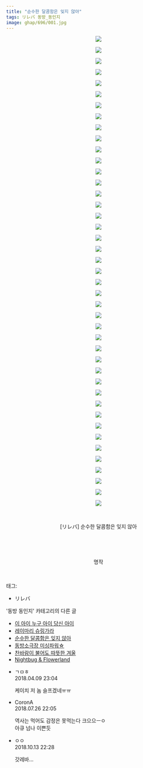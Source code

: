 ```yaml
---
title: "순수한 달콤함은 잊지 않아"
tags: リレバ 동방_동인지
image: ghap/696/001.jpg
---
```

<div class="article">
<p style="text-align: center; clear: none; float: none;"><img src="{{ site.nasurl }}/ghap/696/001.jpg"/></p>
<p style="text-align: center; clear: none; float: none;"><img src="{{ site.nasurl }}/ghap/696/002.jpg"/></p>
<p style="text-align: center; clear: none; float: none;"><img src="{{ site.nasurl }}/ghap/696/003.jpg"/></p>
<p style="text-align: center; clear: none; float: none;"><img src="{{ site.nasurl }}/ghap/696/004.jpg"/></p>
<p style="text-align: center; clear: none; float: none;"><img src="{{ site.nasurl }}/ghap/696/005.jpg"/></p>
<p style="text-align: center; clear: none; float: none;"><img src="{{ site.nasurl }}/ghap/696/006.jpg"/></p>
<p style="text-align: center; clear: none; float: none;"><img src="{{ site.nasurl }}/ghap/696/007.jpg"/></p>
<p style="text-align: center; clear: none; float: none;"><img src="{{ site.nasurl }}/ghap/696/008.jpg"/></p>
<p style="text-align: center; clear: none; float: none;"><img src="{{ site.nasurl }}/ghap/696/009.jpg"/></p>
<p style="text-align: center; clear: none; float: none;"><img src="{{ site.nasurl }}/ghap/696/010.jpg"/></p>
<p style="text-align: center; clear: none; float: none;"><img src="{{ site.nasurl }}/ghap/696/011.jpg"/></p>
<p style="text-align: center; clear: none; float: none;"><img src="{{ site.nasurl }}/ghap/696/012.jpg"/></p>
<p style="text-align: center; clear: none; float: none;"><img src="{{ site.nasurl }}/ghap/696/013.jpg"/></p>
<p style="text-align: center; clear: none; float: none;"><img src="{{ site.nasurl }}/ghap/696/014.jpg"/></p>
<p style="text-align: center; clear: none; float: none;"><img src="{{ site.nasurl }}/ghap/696/015.jpg"/></p>
<p style="text-align: center; clear: none; float: none;"><img src="{{ site.nasurl }}/ghap/696/016.jpg"/></p>
<p style="text-align: center; clear: none; float: none;"><img src="{{ site.nasurl }}/ghap/696/017.jpg"/></p>
<p style="text-align: center; clear: none; float: none;"><img src="{{ site.nasurl }}/ghap/696/018.jpg"/></p>
<p style="text-align: center; clear: none; float: none;"><img src="{{ site.nasurl }}/ghap/696/019.jpg"/></p>
<p style="text-align: center; clear: none; float: none;"><img src="{{ site.nasurl }}/ghap/696/020.jpg"/></p>
<p style="text-align: center; clear: none; float: none;"><img src="{{ site.nasurl }}/ghap/696/021.jpg"/></p>
<p style="text-align: center; clear: none; float: none;"><img src="{{ site.nasurl }}/ghap/696/022.jpg"/></p>
<p style="text-align: center; clear: none; float: none;"><img src="{{ site.nasurl }}/ghap/696/023.jpg"/></p>
<p style="text-align: center; clear: none; float: none;"><img src="{{ site.nasurl }}/ghap/696/024.jpg"/></p>
<p style="text-align: center; clear: none; float: none;"><img src="{{ site.nasurl }}/ghap/696/025.jpg"/></p>
<p style="text-align: center; clear: none; float: none;"><img src="{{ site.nasurl }}/ghap/696/026.jpg"/></p>
<p style="text-align: center; clear: none; float: none;"><img src="{{ site.nasurl }}/ghap/696/027.jpg"/></p>
<p style="text-align: center; clear: none; float: none;"><img src="{{ site.nasurl }}/ghap/696/028.jpg"/></p>
<p style="text-align: center; clear: none; float: none;"><img src="{{ site.nasurl }}/ghap/696/029.jpg"/></p>
<p style="text-align: center; clear: none; float: none;"><img src="{{ site.nasurl }}/ghap/696/030.jpg"/></p>
<p style="text-align: center; clear: none; float: none;"><img src="{{ site.nasurl }}/ghap/696/031.jpg"/></p>
<p style="text-align: center; clear: none; float: none;"><img src="{{ site.nasurl }}/ghap/696/032.jpg"/></p>
<p style="text-align: center; clear: none; float: none;"><img src="{{ site.nasurl }}/ghap/696/033.jpg"/></p>
<p style="text-align: center; clear: none; float: none;"><img src="{{ site.nasurl }}/ghap/696/034.jpg"/></p>
<p style="text-align: center; clear: none; float: none;"><img src="{{ site.nasurl }}/ghap/696/035.jpg"/></p>
<p style="text-align: center; clear: none; float: none;"><img src="{{ site.nasurl }}/ghap/696/036.jpg"/></p>
<p style="text-align: center; clear: none; float: none;"><img src="{{ site.nasurl }}/ghap/696/037.jpg"/></p>
<p style="text-align: center; clear: none; float: none;"><img src="{{ site.nasurl }}/ghap/696/038.jpg"/></p>
<p style="text-align: center; clear: none; float: none;"><img src="{{ site.nasurl }}/ghap/696/039.jpg"/></p>
<p style="text-align: center; clear: none; float: none;"><img src="{{ site.nasurl }}/ghap/696/040.jpg"/></p>
<p style="text-align: center; clear: none; float: none;"><img src="{{ site.nasurl }}/ghap/696/041.jpg"/></p>
<p style="text-align: center; clear: none; float: none;"><img src="{{ site.nasurl }}/ghap/696/042.jpg"/></p>
<p style="text-align: center; clear: none; float: none;"><img src="{{ site.nasurl }}/ghap/696/043.jpg"/></p>
<p style="text-align: center; clear: none; float: none;"><br/></p>
<p style="text-align: center; clear: none; float: none;">[リレバ] 순수한 달콤함은 잊지 않아</p>
<p style="text-align: center; clear: none; float: none;"><br/></p>
<p style="text-align: center; clear: none; float: none;"><br/></p>
<p style="text-align: center; clear: none; float: none;">명작</p>
<p><br/></p>
</div><div class="tagTrail">
<p>태그: </p>
<ul>
<li>リレバ</li>
</ul>
</div><div class="another">
<p>'동방 동인지' 카테고리의 다른 글</p>
<ul>
<li><a href="/2016-07-06-ghap_699">이 아이 누구 아이 당신 아이</a></li>
<li><a href="/2016-07-06-ghap_698">레이마리 슈링가라</a></li>
<li><a href="/2016-07-06-ghap_696">순수한 달콤함은 잊지 않아</a></li>
<li><a href="/2016-07-06-ghap_695">동방소극장 미싱파워☆</a></li>
<li><a href="/2016-07-06-ghap_694">찬바람이 불어도 따뜻한 겨울</a></li>
<li><a href="/2016-07-06-ghap_693">Nightbug &amp; Flowerland</a></li>
</ul>
</div><div class="cb_module cb_fluid">
<div class="cb_wrt cb_profile">
<div class="comment">
<ul>
<li class="cb_thumb_off" id="comment15236170">
<div class="cb_comment_area">
<div class="cb_info_area">
<div class="cb_section">
<span class="cb_nick_name">ㄱㅁㅎ</span>
</div>
<div class="cb_section">
<span class="cb_date">2018.04.09 23:04 </span>
</div>
</div>
<div class="cb_dsc_comment">
<p class="cb_dsc">
											케이치 저 놈 슬프겠네ㅠㅠ
										</p>
</div>
</div></li>
<li class="cb_thumb_off" id="comment15294390">
<div class="cb_comment_area">
<div class="cb_info_area">
<div class="cb_section">
<span class="cb_nick_name">CoronA</span>
</div>
<div class="cb_section">
<span class="cb_date">2018.07.26 22:05 </span>
</div>
</div>
<div class="cb_dsc_comment">
<p class="cb_dsc">
											역사는 먹어도 감정은 못먹는다 크으으ㅡㅇ<br/>
아큐 넘나 이쁜듯
										</p>
</div>
</div></li>
<li class="cb_thumb_off" id="comment15354430">
<div class="cb_comment_area">
<div class="cb_info_area">
<div class="cb_section">
<span class="cb_nick_name">ㅇㅇ</span>
</div>
<div class="cb_section">
<span class="cb_date">2018.10.13 22:28 </span>
</div>
</div>
<div class="cb_dsc_comment">
<p class="cb_dsc">
											갓레바...
										</p>
</div>
</div></li>
</ul>
</div>
</div><!-- commentList close -->
</div>